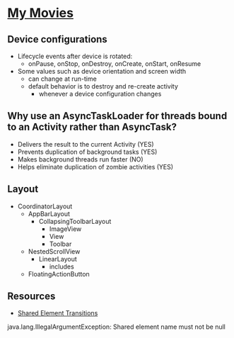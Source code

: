 # [My Movies](https://www.themoviedb.org/)

## Device configurations

- Lifecycle events after device is rotated:
    - onPause, onStop, onDestroy, onCreate, onStart, onResume
- Some values such as device orientation and screen width
    - can change at run-time
    - default behavior is to destroy and re-create activity 
        - whenever a device configuration changes

## Why use an AsyncTaskLoader for threads bound to an Activity rather than AsyncTask?

- Delivers the result to the current Activity (YES)
- Prevents duplication of background tasks (YES)
- Makes background threads run faster (NO)
- Helps eliminate duplication of zombie activities (YES)


## Layout

- CoordinatorLayout
  - AppBarLayout
    - CollapsingToolbarLayout
      - ImageView
      - View
      - Toolbar
  - NestedScrollView
    - LinearLayout
      - includes
  - FloatingActionButton

## Resources

- [Shared Element Transitions](https://mikescamell.com/shared-element-transitions-part-1/)


java.lang.IllegalArgumentException: Shared element name must not be null

